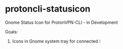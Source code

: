 # protoncli-statusicon
Gnome Status Icon for ProtonVPN-CLI - in Development

Goals:

1. Icons in Gnome system tray for connected <img src="https://github.com/x86txt/protoncli-statusicon/blob/master/connected.png" width="5%" height="5%">